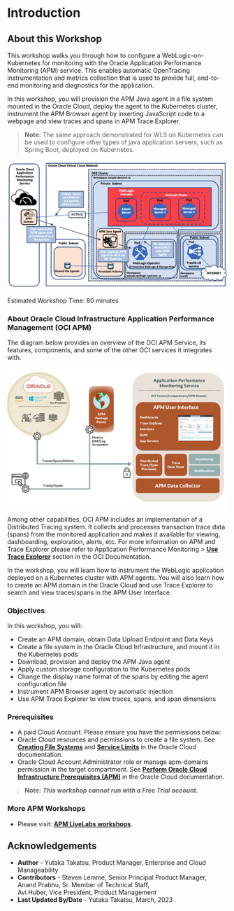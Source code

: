 # Introduction

## About this Workshop

This workshop walks you through how to configure a WebLogic-on-Kubernetes for monitoring with the Oracle Application Performance Monitoring (APM) service. This enables automatic OpenTracing instrumentation and metrics collection that is used to provide full, end-to-end monitoring and diagnostics for the application.   

In this workshop, you will provision the APM Java agent in a file system mounted in the Oracle Cloud, deploy the agent to the Kubernetes cluster, instrument the APM Browser agent by inserting JavaScript code to a webpage and view traces and spans in APM Trace Explorer.

> **Note:** The same approach demonstrated for WLS on Kubernetes can be used to configure other types of java application servers, such as Spring Boot, deployed on Kubernetes.

  ![Workshop Architecture](images/apm_wls_setup.png " ")

Estimated Workshop Time: 80 minutes

### About Oracle Cloud Infrastructure Application Performance Management (OCI APM)

The diagram below provides an overview of the OCI APM Service, its features, components, and some of the other OCI services it integrates with.

  ![APM Architecture](images/apm_diagram.png " ")

Among other capabilities, OCI APM includes an implementation of a Distributed Tracing system. It collects and processes transaction trace data (spans) from the monitored application and makes it available for viewing, dashboarding, exploration, alerts, etc. For more information on APM and Trace Explorer please refer to Application Performance Monitoring > **[Use Trace Explorer](https://docs.oracle.com/en-us/iaas/application-performance-monitoring/doc/use-trace-explorer.html)** section in the OCI Documentation.

In the workshop, you will learn how to instrument the WebLogic application deployed on a Kubernetes cluster with APM agents. You will also learn how to create an APM domain in the Oracle Cloud and use Trace Explorer to search and view traces/spans in the APM User Interface.

### Objectives

In this workshop, you will:
* Create an APM domain, obtain Data Upload Endpoint and Data Keys
*	Create a file system in the Oracle Cloud Infrastructure, and mount it in the Kubernetes pods
*	Download, provision and deploy the APM Java agent
* Apply custom storage configuration to the Kubernetes pods
*	Change the display name format of the spans by editing the agent configuration file
*	Instrument APM Browser agent by automatic injection
*	Use APM Trace Explorer to view traces, spans, and span dimensions

### Prerequisites


* A paid Cloud Account. Please ensure you have the permissions below:
* Oracle Cloud resources and permissions to create a file system. See **[Creating File Systems](https://docs.oracle.com/en-us/iaas/Content/File/Tasks/creatingfilesystems.htm)** and **[Service Limits](https://docs.oracle.com/en-us/iaas/Content/General/Concepts/servicelimits.htm#top)** in the Oracle Cloud documentation.
*	Oracle Cloud Account Administrator role or manage apm-domains permission in the target compartment. See **[Perform Oracle Cloud Infrastructure Prerequisites (APM)](https://docs.oracle.com/en-us/iaas/application-performance-monitoring/doc/perform-oracle-cloud-infrastructure-prerequisite-tasks.html)** in the Oracle Cloud documentation.

> **Note:** ***This workshop cannot run with a Free Trial account.***

### More APM Workshops

* Please visit: **[APM LiveLabs workshops](https://apexapps.oracle.com/pls/apex/f?p=133:100:111996377805307::::SEARCH:application+Performance+monitoring)**.



## Acknowledgements

- **Author** - Yutaka Takatsu, Product Manager, Enterprise and Cloud Manageability
- **Contributors** - Steven Lemme, Senior Principal Product Manager,  
Anand Prabhu, Sr. Member of Technical Staff,  
Avi Huber, Vice President, Product Management
- **Last Updated By/Date** - Yutaka Takatsu, March, 2023
